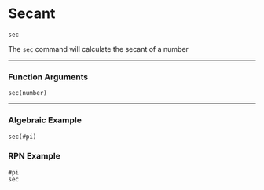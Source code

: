 # Secant
`sec`

The `sec` command will calculate the secant of a number

----

### Function Arguments
```plaintext
sec(number)
```

----

### Algebraic Example
```plaintext
sec(#pi)
```

### RPN Example
```plaintext
#pi
sec
```
